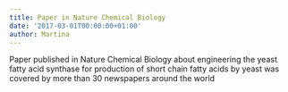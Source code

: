 ```yaml
---
title: Paper in Nature Chemical Biology
date: '2017-03-01T00:00:00+01:00'
author: Martina
---
```

Paper published in Nature Chemical Biology about engineering the yeast fatty acid synthase for production of short chain fatty acids by yeast was covered by more than 30 newspapers around the world
